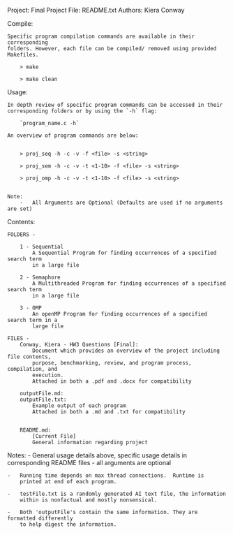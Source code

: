 Project:    Final Project
File:       README.txt
Authors:    Kiera   Conway

Compile:

	Specific program compilation commands are available in their corresponding 
	folders. However, each file can be compiled/ removed using provided Makefiles.

        > make

        > make clean
            


Usage:

	In depth review of specific program commands can be accessed in their 
	corresponding folders or by using the `-h` flag:
		
		`program_name.c -h`
		
	An overview of program commands are below:
	
	
		> proj_seq -h -c -v -f <file> -s <string>
		
		> proj_sem -h -c -v -t <1-10> -f <file> -s <string>

		> proj_omp -h -c -v -t <1-10> -f <file> -s <string>


    Note: 
		-	All Arguments are Optional (Defaults are used if no arguments are set)


Contents:

	FOLDERS -
	
		1 - Sequential
			A Sequential Program for finding occurrences of a specified search term 
			in a large file
			
		2 - Semaphore
			A Multithreaded Program for finding occurrences of a specified search term 
			in a large file
			
		3 - OMP
			An openMP Program for finding occurrences of a specified search term in a 
			large file

	FILES -
		Conway, Kiera - HW3 Questions [Final]:		
			Document which provides an overview of the project including file contents, 
			purpose, benchmarking, review, and program process, compilation, and 
			execution.
			Attached in both a .pdf and .docx for compatibility
	
		outputFile.md:
		outputFile.txt:
			Example output of each program
			Attached in both a .md and .txt for compatibility


		README.md:
			[Current File] 
			General information regarding project


Notes:
    -   General usage details above, specific usage details in corresponding
		README files - all arguments are optional

	-   Running time depends on max thread connections.  Runtime is
	    printed at end of each program.
		
	-	testFile.txt is a randomly generated AI text file, the information 
		within is nonfactual and mostly nonsensical.
		
	-	Both 'outputFile's contain the same information. They are formatted differently 
		to help digest the information.